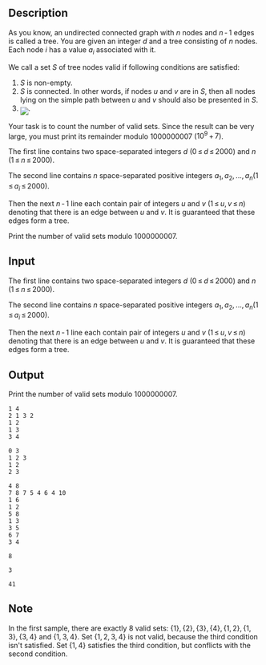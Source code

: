 ## Description

<div><p>As you know, an undirected connected graph with <span class="tex-span"><i>n</i></span> nodes and <span class="tex-span"><i>n</i> - 1</span> edges is called a <span class="tex-font-style-underline">tree</span>. You are given an integer <span class="tex-span"><i>d</i></span> and a tree consisting of <span class="tex-span"><i>n</i></span> nodes. Each node <span class="tex-span"><i>i</i></span> has a value <span class="tex-span"><i>a</i><sub class="lower-index"><i>i</i></sub></span> associated with it.</p><p>We call a set <span class="tex-span"><i>S</i></span> of tree nodes <span class="tex-font-style-underline">valid</span> if following conditions are satisfied:</p><ol><li> <span class="tex-span"><i>S</i></span> is non-empty.</li><li> <span class="tex-span"><i>S</i></span> is connected. In other words, if nodes <span class="tex-span"><i>u</i></span> and <span class="tex-span"><i>v</i></span> are in <span class="tex-span"><i>S</i></span>, then all nodes lying on the simple path between <span class="tex-span"><i>u</i></span> and <span class="tex-span"><i>v</i></span> should also be presented in <span class="tex-span"><i>S</i></span>.</li><li> <img align="middle" class="tex-formula" src="file://UmsFnh30.png" style="max-width: 100.0%;max-height: 100.0%;">.</li></ol><p>Your task is to count the number of valid sets. Since the result can be very large, you must print its remainder modulo <span class="tex-span">1000000007</span> (<span class="tex-span">10<sup class="upper-index">9</sup> + 7</span>).</p></div><div class="input-specification"><p>The first line contains two space-separated integers <span class="tex-span"><i>d</i></span> (<span class="tex-span">0 ≤ <i>d</i> ≤ 2000</span>) and <span class="tex-span"><i>n</i></span> (<span class="tex-span">1 ≤ <i>n</i> ≤ 2000</span>).</p><p>The second line contains <span class="tex-span"><i>n</i></span> space-separated positive integers <span class="tex-span"><i>a</i><sub class="lower-index">1</sub>, <i>a</i><sub class="lower-index">2</sub>, ..., <i>a</i><sub class="lower-index"><i>n</i></sub></span>(<span class="tex-span">1 ≤ <i>a</i><sub class="lower-index"><i>i</i></sub> ≤ 2000</span>).</p><p>Then the next <span class="tex-span"><i>n</i> - 1</span> line each contain pair of integers <span class="tex-span"><i>u</i></span> and <span class="tex-span"><i>v</i></span> (<span class="tex-span">1 ≤ <i>u</i>, <i>v</i> ≤ <i>n</i></span>) denoting that there is an edge between <span class="tex-span"><i>u</i></span> and <span class="tex-span"><i>v</i></span>. It is guaranteed that these edges form a tree.</p></div><div class="output-specification"><p>Print the number of valid sets modulo <span class="tex-span">1000000007</span>.</p></div>

## Input

<p>The first line contains two space-separated integers <span class="tex-span"><i>d</i></span> (<span class="tex-span">0 ≤ <i>d</i> ≤ 2000</span>) and <span class="tex-span"><i>n</i></span> (<span class="tex-span">1 ≤ <i>n</i> ≤ 2000</span>).</p><p>The second line contains <span class="tex-span"><i>n</i></span> space-separated positive integers <span class="tex-span"><i>a</i><sub class="lower-index">1</sub>, <i>a</i><sub class="lower-index">2</sub>, ..., <i>a</i><sub class="lower-index"><i>n</i></sub></span>(<span class="tex-span">1 ≤ <i>a</i><sub class="lower-index"><i>i</i></sub> ≤ 2000</span>).</p><p>Then the next <span class="tex-span"><i>n</i> - 1</span> line each contain pair of integers <span class="tex-span"><i>u</i></span> and <span class="tex-span"><i>v</i></span> (<span class="tex-span">1 ≤ <i>u</i>, <i>v</i> ≤ <i>n</i></span>) denoting that there is an edge between <span class="tex-span"><i>u</i></span> and <span class="tex-span"><i>v</i></span>. It is guaranteed that these edges form a tree.</p>

## Output

<p>Print the number of valid sets modulo <span class="tex-span">1000000007</span>.</p>





```input1
1 4
2 1 3 2
1 2
1 3
3 4

```




```input2
0 3
1 2 3
1 2
2 3

```




```input3
4 8
7 8 7 5 4 6 4 10
1 6
1 2
5 8
1 3
3 5
6 7
3 4

```




```output1
8

```




```output2
3

```




```output3
41

```



## Note

<p>In the first sample, there are exactly 8 valid sets: <span class="tex-span">{1}, {2}, {3}, {4}, {1, 2}, {1, 3}, {3, 4}</span> and <span class="tex-span">{1, 3, 4}</span>. Set <span class="tex-span">{1, 2, 3, 4}</span> is not valid, because the third condition isn't satisfied. Set <span class="tex-span">{1, 4}</span> satisfies the third condition, but conflicts with the second condition.</p>
